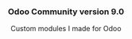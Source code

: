<div align="center">
    <h3>Odoo Community version 9.0</h3>
    <p>Custom modules I made for Odoo</p>
</div>